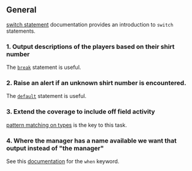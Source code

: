 ## General

[switch statement][switch-statement] documentation provides an introduction to `switch` statements.

### 1. Output descriptions of the players based on their shirt number

The [`break`][break] statement is useful.

### 2. Raise an alert if an unknown shirt number is encountered.

The [`default`][default] statement is useful.

### 3. Extend the coverage to include off field activity

[pattern matching on types][switch-pattern-matching] is the key to this task.

### 4. Where the manager has a name available we want that output instead of "the manager"

See this [documentation][switch-when] for the `when` keyword.

[switch-statement]: https://docs.microsoft.com/en-us/dotnet/csharp/language-reference/keywords/switch
[break]: https://docs.microsoft.com/en-us/dotnet/csharp/language-reference/keywords/break
[default]: https://docs.microsoft.com/en-us/dotnet/csharp/language-reference/keywords/switch#the-default-case
[switch-pattern-matching]: https://docs.microsoft.com/en-us/dotnet/csharp/language-reference/keywords/switch#type-pattern
[switch-when]: https://docs.microsoft.com/en-us/dotnet/csharp/language-reference/keywords/switch#the-case-statement-and-the-when-clause
